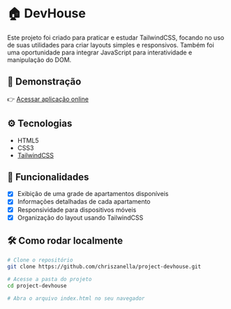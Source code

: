 # 🏠 DevHouse

Este projeto foi criado para praticar e estudar TailwindCSS, focando no uso de suas utilidades para criar layouts simples e responsivos. Também foi uma oportunidade para integrar JavaScript para interatividade e manipulação do DOM.

## 🚀 Demonstração

👉 [Acessar aplicação online](https://chriszanella.github.io/project-devhouse/)

## ⚙️ Tecnologias

- HTML5
- CSS3
- [TailwindCSS](https://tailwindcss.com/)

## 🎯 Funcionalidades

- [x] Exibição de uma grade de apartamentos disponíveis
- [x] Informações detalhadas de cada apartamento
- [x] Responsividade para dispositivos móveis
- [x] Organização do layout usando TailwindCSS

## 🛠️ Como rodar localmente

```bash
# Clone o repositório
git clone https://github.com/chriszanella/project-devhouse.git

# Acesse a pasta do projeto
cd project-devhouse

# Abra o arquivo index.html no seu navegador
